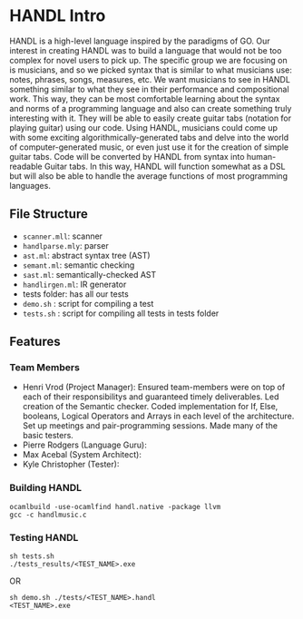 # HANDL Intro
HANDL is a high-level language inspired by the paradigms of GO. Our interest in creating HANDL was to build a language that would not be too complex for novel users to pick up. The specific group we are focusing on is musicians, and so we picked syntax that is similar to what musicians use: notes, phrases, songs, measures, etc.  We want musicians to see in HANDL something similar to what they see in their performance and compositional work. This way, they can be most comfortable learning about the syntax and norms of a programming language and also can create something truly interesting with it. They will be able to easily create guitar tabs (notation for playing guitar) using our code. Using HANDL, musicians could come up with some exciting algorithmically-generated tabs and delve into the world of computer-generated music, or even just use it for the creation of simple guitar tabs. Code will be converted by HANDL from syntax into human-readable Guitar tabs. In this way, HANDL will function somewhat as a DSL but will also be able to handle the average functions of most programming languages.

## File Structure
-  `scanner.mll`: scanner
-  `handlparse.mly`: parser
-  `ast.ml`: abstract syntax tree (AST)
-  `semant.ml`: semantic checking
-  `sast.ml`: semantically-checked AST
-  `handlirgen.ml`: IR generator
-   tests folder: has all our tests
-   `demo.sh` : script for compiling a test
-   `tests.sh` : script for compiling all tests in tests folder

## Features


### Team Members
- Henri Vrod (Project Manager): Ensured team-members were on top of each of their responsibilitys and guaranteed timely deliverables. Led creation of the Semantic checker. Coded implementation for If, Else, booleans, Logical Operators and Arrays in each level of the architecture. Set up meetings and pair-programming sessions. Made many of the basic testers.
- Pierre Rodgers (Language Guru):
- Max Acebal (System Architect):
- Kyle Christopher (Tester):

### Building HANDL

```
ocamlbuild -use-ocamlfind handl.native -package llvm
gcc -c handlmusic.c
```

### Testing HANDL

```
sh tests.sh
./tests_results/<TEST_NAME>.exe
```
OR
```
sh demo.sh ./tests/<TEST_NAME>.handl
<TEST_NAME>.exe
```

